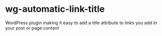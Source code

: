 wg-automatic-link-title
=======================

WordPress plugin making it easy to add a title attribute to links you add in your post or page content